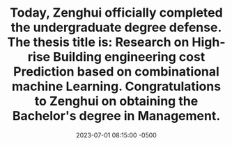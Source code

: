 ---
title: "Today, Zenghui officially completed the undergraduate degree defense. The thesis title is: Research on High-rise Building engineering cost Prediction based on combinational machine Learning. Congratulations to Zenghui on obtaining the Bachelor's degree in Management."
date: 2023-07-01 08:15:00 -0500
---